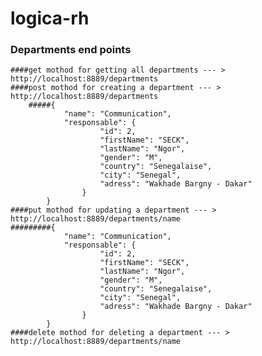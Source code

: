 # logica-rh
### Departments end points
    ####get mothod for getting all departments --- > http://localhost:8889/departments
    ####post mothod for creating a department --- > http://localhost:8889/departments
        #####{
                "name": "Communication",
                "responsable": {
                        "id": 2,
                        "firstName": "SECK",  
                        "lastName": "Ngor", 
                        "gender": "M", 
                        "country": "Senegalaise", 
                        "city": "Senegal", 
                        "adress": "Wakhade Bargny - Dakar"
                    }
            }
    ####put mothod for updating a department --- > http://localhost:8889/departments/name
    #########{
                "name": "Communication",
                "responsable": {
                        "id": 2,
                        "firstName": "SECK",  
                        "lastName": "Ngor", 
                        "gender": "M", 
                        "country": "Senegalaise", 
                        "city": "Senegal", 
                        "adress": "Wakhade Bargny - Dakar"
                    }
            }
    ####delete mothod for deleting a department --- > http://localhost:8889/departments/name



